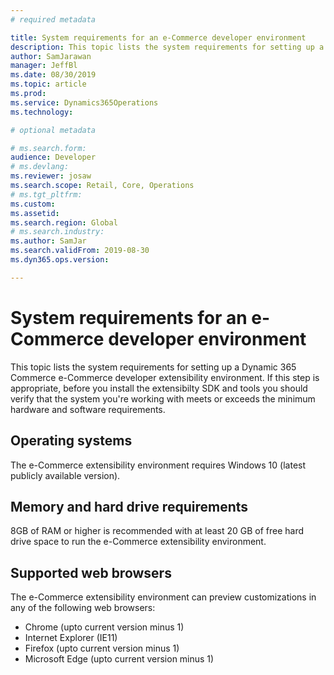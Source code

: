 ```yaml
---
# required metadata

title: System requirements for an e-Commerce developer environment
description: This topic lists the system requirements for setting up a Dynamic 365 Commerce e-Commerce developer extensibility environment.  If this step is appropriate, before you install the extensibilty SDK and tools you should verify that the system you're working with meets or exceeds the minimum hardware and software requirements.
author: SamJarawan
manager: JeffBl
ms.date: 08/30/2019
ms.topic: article
ms.prod: 
ms.service: Dynamics365Operations
ms.technology: 

# optional metadata

# ms.search.form: 
audience: Developer
# ms.devlang: 
ms.reviewer: josaw
ms.search.scope: Retail, Core, Operations
# ms.tgt_pltfrm: 
ms.custom: 
ms.assetid: 
ms.search.region: Global
# ms.search.industry: 
ms.author: SamJar
ms.search.validFrom: 2019-08-30
ms.dyn365.ops.version: 

---
```

# System requirements for an e-Commerce developer environment

This topic lists the system requirements for setting up a Dynamic 365 Commerce e-Commerce developer extensibility environment.  If this step is appropriate, before you install the extensibilty SDK and tools you should verify that the system you're working with meets or exceeds the minimum hardware and software requirements.

## Operating systems
The e-Commerce extensibility environment requires Windows 10 (latest publicly available version).

## Memory and hard drive requirements
8GB of RAM or higher is recommended with at least 20 GB of free hard drive space to run the e-Commerce extensibility environment.

## Supported web browsers
The e-Commerce extensibility environment can preview customizations in any of the following web browsers:

* Chrome (upto current version minus 1)
* Internet Explorer (IE11)
* Firefox (upto current version minus 1)
* Microsoft Edge (upto current version minus 1)
